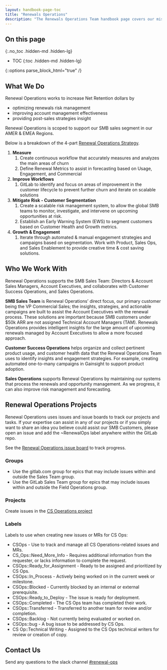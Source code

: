 ```yaml
---
layout: handbook-page-toc
title: "Renewals Operations"
description: "The Renewals Operations Team handbook page covers our mission, strategies, responsibilities, and processes."
---
```

<link rel="stylesheet" type="text/css" href="/stylesheets/biztech.css" />

## On this page

{:.no_toc .hidden-md .hidden-lg}

- TOC
{:toc .hidden-md .hidden-lg}

{::options parse_block_html="true" /}

## What We Do

Renewal Operations works to increase Net Retention dollars by 
- optimizing renewals risk management
- improving account management effectiveness
- providing post-sales strategies insight

Renewal Operations is scoped to support our SMB sales segment in our AMER & EMEA Regions.

Below is a breakdown of the 4-part [Renewal Operations Strategy](https://docs.google.com/presentation/u/0/d/1Qv_8SVv3scdKDmF0BNMKbyM9TG5PAJlL4h3pbA-rcjg/edit).


1. **Measure**
    1. Create continuous workflow that accurately measures and analyzes the main areas of churn
    1. Define Renewal Metrics to assist in forecasting based on Usage, Engagement, and Commercial
1. **Improve Workflows**
    1. GitLab to identify and focus on areas of improvement in the customer lifecycle to prevent further churn and iterate on scalable solutions
1. **Mitigate Risk - Customer Segmentation**
    1. Create a scalable risk management system, to allow the global SMB teams to monitor, investigate, and intervene on upcoming opportunities at risk.
    1. Establish an Early Warning System (EWS) to segment customers based on Customer Health and Growth metrics. 
1. **Growth & Engagement**
    1. Iterate through automated & manual engagement strategies and campaigns based on segmentation. Work with Product, Sales Ops, and Sales Enablement to provide creative time & cost saving solutions.



## Who We Work With

Renewal Operations supports the SMB Sales Team: Directors & Account Sales Managers, Account Executives, and collaborates with Customer Success Operations, and Sales Operations.

**SMB Sales Team** is Renewal Operations’ direct focus, our primary customer being the VP Commercial Sales; the insights, strategies, and actionable campaigns are built to assist the Account Executives with the renewal process. These solutions are important because SMB customers under $50k ARR are not assigned Technical Account Managers (TAM). Renewals Operations provides intelligent insights for the large amount of upcoming renewals managed by Account Executives to allow a more focused approach.

**Customer Success Operations** helps organize and collect pertinent product usage, and  customer health data that the Renewal Operations Team uses to identify insights and engagement strategies. For example, creating automated one-to-many campaigns in Gainsight to support product adoption.

**Sales Operations** supports Renewal Operations by maintaining our systems that process the renewals and opportunity management. As we progress, it can also improve risk management and forecasting. 

## Renewal Operations Projects

Renewal Operations uses issues and issue boards to track our projects and tasks. If your expertise can assist in any of our projects or if you simply want to share an idea you believe could assist our SMB Customers, please open an issue and add the ~RenewalOps label anywhere within the GitLab repo.

See the [Renewal Operations issue board](https://gitlab.com/groups/gitlab-com/-/boards/3126050?scope=all&label_name[]=RenewalOps) to track progress.

### Groups
- Use the gitlab.com group for epics that may include issues within and outside the Sales Team group.
- Use the GitLab Sales Team group for epics that may include issues within and outside the Field Operations group.

### Projects

Create issues in the [CS Operations project](https://gitlab.com/gitlab-com/sales-team/field-operations/customer-success-operations)

### Labels

Labels to use when creating new issues or MRs for CS Ops:
- CSOps - Use to track and manage all CS Operations-related issues and MRs.
- CS_Ops::Need_More_Info - Requires additional information from the requester, or lacks information to complete the request.
- CSOps::Ready_for_Assignment - Ready to be assigned and prioritized by CS Ops.
- CSOps::In_Process - Actively being worked on in the current week or milestone.
- CSOps::Blocked - Currently blocked by an internal or external prerequisite.
- CSOps::Ready_to_Deploy - The issue is ready for deployment.
- CSOps::Completed - The CS Ops team has completed their work.
- CSOps::Transferred - Transferred to another team for review and/or completion.
- CSOps::Backlog - Not currently being evaluated or worked on.
- CSOps::bug - A bug issue to be addressed by CS Ops.
- CS Op::Technical Writing - Assigned to the CS Ops technical writers for review or creation of copy.

## Contact Us

Send any questions to the slack channel [#renewal-ops](https://gitlab.slack.com/archives/C028Q2F3002)


